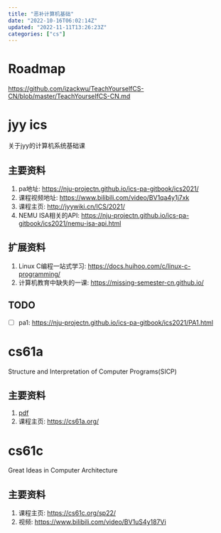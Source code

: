 ```yaml
---
title: "恶补计算机基础"
date: "2022-10-16T06:02:14Z"
updated: "2022-11-11T13:26:23Z"
categories: ["cs"]
---
```

# Roadmap

https://github.com/izackwu/TeachYourselfCS-CN/blob/master/TeachYourselfCS-CN.md

# jyy ics

关于jyy的计算机系统基础课

## 主要资料
1. pa地址: https://nju-projectn.github.io/ics-pa-gitbook/ics2021/
2. 课程视频地址: https://www.bilibili.com/video/BV1qa4y1j7xk
3. 课程主页: http://jyywiki.cn/ICS/2021/
4. NEMU ISA相关的API: https://nju-projectn.github.io/ics-pa-gitbook/ics2021/nemu-isa-api.html

## 扩展资料

1. Linux C编程一站式学习: https://docs.huihoo.com/c/linux-c-programming/
2. 计算机教育中缺失的一课: https://missing-semester-cn.github.io/

## TODO

- [ ] pa1: https://nju-projectn.github.io/ics-pa-gitbook/ics2021/PA1.html


# cs61a

Structure and Interpretation of Computer Programs(SICP)

## 主要资料

1. [pdf](https%3A%2F%2Fraw.githubusercontent.com%2Fhuyubing%2Fbooks-pdf%2Fmaster%2F%25E8%25AE%25A1%25E7%25AE%2597%25E6%259C%25BA%25E7%25A8%258B%25E5%25BA%258F%25E7%259A%2584%25E6%259E%2584%25E9%2580%25A0%25E5%2592%258C%25E8%25A7%25A3%25E9%2587%258A%25EF%25BC%2588SICP%25E4%25B8%25AD%25E6%2596%2587%25E7%25AC%25AC2%25E7%2589%2588%25EF%25BC%2589.pdf)
2. 课程主页: https://cs61a.org/
 


# cs61c 

Great Ideas in Computer Architecture

## 主要资料

1. 课程主页: https://cs61c.org/sp22/
4. 视频: https://www.bilibili.com/video/BV1uS4y187Vi